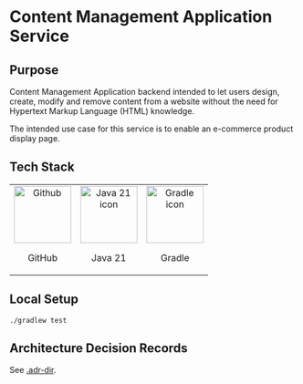# Content Management Application Service

## Purpose

Content Management Application backend intended to let users design, create, modify and remove content from a website without the need for Hypertext Markup Language (HTML) knowledge.

The intended use case for this service is to enable an e-commerce product display page.

## Tech Stack
|                                                                                                                               |                                                                                                                                                                       | |
|:-----------------------------------------------------------------------------------------------------------------------------:|:---------------------------------------------------------------------------------------------------------------------------------------------------------------------:|:-------------------------:|
| <img height="100" alt="Github" src="https://static-00.iconduck.com/assets.00/github-icon-512x500-i14wp164.png"> <p>GitHub</p> |                 <img height="100" alt="Java 21 icon" src="https://static-00.iconduck.com/assets.00/java-icon-1511x2048-6ikx8301.png"> <p>Java 21</p>                  |<img height="100" alt="Gradle icon" src="https://static-00.iconduck.com/assets.00/file-type-light-gradle-icon-512x377-slv3rykw.png"> <p>Gradle</p>|

## Local Setup
`./gradlew test`

## Architecture Decision Records
See [.adr-dir](.adr-dir).
